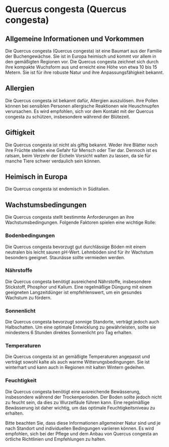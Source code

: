 # Quercus congesta (Quercus congesta)

## Allgemeine Informationen und Vorkommen
Die Quercus congesta (Quercus congesta) ist eine Baumart aus der Familie der Buchengewächse. Sie ist in Europa heimisch und kommt vor allem in den gemäßigten Regionen vor. Die Quercus congesta zeichnet sich durch ihre kompakte Wuchsform aus und erreicht eine Höhe von etwa 10 bis 15 Metern. Sie ist für ihre robuste Natur und ihre Anpassungsfähigkeit bekannt.

## Allergien
Die Quercus congesta ist bekannt dafür, Allergien auszulösen. Ihre Pollen können bei sensiblen Personen allergische Reaktionen wie Heuschnupfen verursachen. Es wird empfohlen, sich vor dem Kontakt mit der Quercus congesta zu schützen, insbesondere während der Blütezeit.

## Giftigkeit
Die Quercus congesta ist nicht als giftig bekannt. Weder ihre Blätter noch ihre Früchte stellen eine Gefahr für Mensch oder Tier dar. Dennoch ist es ratsam, beim Verzehr der Eicheln Vorsicht walten zu lassen, da sie für manche Tiere schwer verdaulich sein können.

## Heimisch in Europa
Die Quercus congesta ist endemisch in Süditalien.

## Wachstumsbedingungen
Die Quercus congesta stellt bestimmte Anforderungen an ihre Wachstumsbedingungen. Folgende Faktoren spielen eine wichtige Rolle:

### Bodenbedingungen
Die Quercus congesta bevorzugt gut durchlässige Böden mit einem neutralen bis leicht sauren pH-Wert. Lehmböden sind für ihr Wachstum besonders geeignet. Staunässe sollte vermieden werden.

### Nährstoffe
Die Quercus congesta benötigt ausreichend Nährstoffe, insbesondere Stickstoff, Phosphor und Kalium. Eine regelmäßige Düngung mit einem geeigneten Langzeitdünger ist empfehlenswert, um ein gesundes Wachstum zu fördern.

### Sonnenlicht
Die Quercus congesta bevorzugt sonnige Standorte, verträgt jedoch auch Halbschatten. Um eine optimale Entwicklung zu gewährleisten, sollte sie mindestens 6 Stunden direktes Sonnenlicht pro Tag erhalten.

### Temperaturen
Die Quercus congesta ist an gemäßigte Temperaturen angepasst und verträgt sowohl kalte als auch warme Witterungsbedingungen. Sie ist winterhart und kann auch in Regionen mit kalten Wintern gedeihen.

### Feuchtigkeit
Die Quercus congesta benötigt eine ausreichende Bewässerung, insbesondere während der Trockenperioden. Der Boden sollte jedoch nicht zu feucht sein, da dies zu Wurzelfäule führen kann. Eine regelmäßige Bewässerung ist daher wichtig, um das optimale Feuchtigkeitsniveau zu erhalten.

Bitte beachten Sie, dass diese Informationen allgemeiner Natur sind und je nach Standort und individuellen Bedingungen variieren können. Es wird empfohlen, sich bei der Pflege und dem Anbau von Quercus congesta an örtliche Richtlinien und Empfehlungen zu halten.
